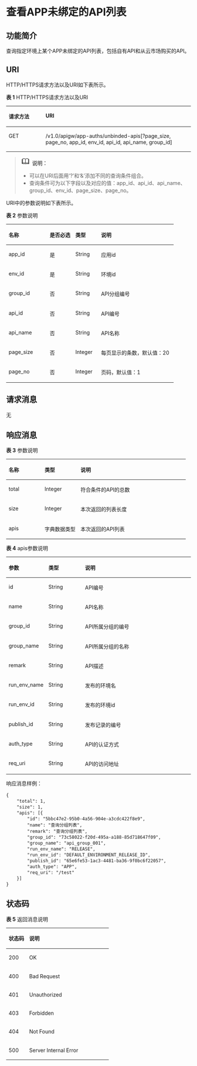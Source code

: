 # 查看APP未绑定的API列表<a name="apig-zh-api-180713045"></a>

## 功能简介<a name="section57945658"></a>

查询指定环境上某个APP未绑定的API列表，包括自有API和从云市场购买的API。

## URI<a name="section51748875"></a>

HTTP/HTTPS请求方法以及URI如下表所示。

**表 1**  HTTP/HTTPS请求方法以及URI

<a name="table65264697"></a>
<table><thead align="left"><tr id="row59320654"><th class="cellrowborder" valign="top" width="20%" id="mcps1.2.3.1.1"><p id="p40243635"><a name="p40243635"></a><a name="p40243635"></a>请求方法</p>
</th>
<th class="cellrowborder" valign="top" width="80%" id="mcps1.2.3.1.2"><p id="p38508980"><a name="p38508980"></a><a name="p38508980"></a>URI</p>
</th>
</tr>
</thead>
<tbody><tr id="row32219707"><td class="cellrowborder" valign="top" width="20%" headers="mcps1.2.3.1.1 "><p id="p59659437"><a name="p59659437"></a><a name="p59659437"></a>GET</p>
</td>
<td class="cellrowborder" valign="top" width="80%" headers="mcps1.2.3.1.2 "><p id="p576244"><a name="p576244"></a><a name="p576244"></a>/v1.0/apigw/app-auths/unbinded-apis[?page_size, page_no, app_id, env_id, api_id, api_name, group_id]</p>
</td>
</tr>
</tbody>
</table>

>![](public_sys-resources/icon-note.gif) **说明：**   
>-   可以在URI后面用‘?’和‘&’添加不同的查询条件组合。  
>-   查询条件可为以下字段以及对应的值：app\_id、api\_id、api\_name、group\_id、env\_id、page\_size、page\_no。  

URI中的参数说明如下表所示。

**表 2**  参数说明

<a name="table22390613"></a>
<table><thead align="left"><tr id="row15100740"><th class="cellrowborder" valign="top" width="24.48755124487551%" id="mcps1.2.5.1.1"><p id="p15200464"><a name="p15200464"></a><a name="p15200464"></a>名称</p>
</th>
<th class="cellrowborder" valign="top" width="15.308469153084694%" id="mcps1.2.5.1.2"><p id="p23278039"><a name="p23278039"></a><a name="p23278039"></a>是否必选</p>
</th>
<th class="cellrowborder" valign="top" width="15.308469153084694%" id="mcps1.2.5.1.3"><p id="p6473027"><a name="p6473027"></a><a name="p6473027"></a>类型</p>
</th>
<th class="cellrowborder" valign="top" width="44.89551044895511%" id="mcps1.2.5.1.4"><p id="p54553212"><a name="p54553212"></a><a name="p54553212"></a>说明</p>
</th>
</tr>
</thead>
<tbody><tr id="row56734057"><td class="cellrowborder" valign="top" width="24.48755124487551%" headers="mcps1.2.5.1.1 "><p id="p32055923"><a name="p32055923"></a><a name="p32055923"></a>app_id</p>
</td>
<td class="cellrowborder" valign="top" width="15.308469153084694%" headers="mcps1.2.5.1.2 "><p id="p46392961"><a name="p46392961"></a><a name="p46392961"></a>是</p>
</td>
<td class="cellrowborder" valign="top" width="15.308469153084694%" headers="mcps1.2.5.1.3 "><p id="p66842364"><a name="p66842364"></a><a name="p66842364"></a>String</p>
</td>
<td class="cellrowborder" valign="top" width="44.89551044895511%" headers="mcps1.2.5.1.4 "><p id="p45522379"><a name="p45522379"></a><a name="p45522379"></a>应用id</p>
</td>
</tr>
<tr id="row7048230"><td class="cellrowborder" valign="top" width="24.48755124487551%" headers="mcps1.2.5.1.1 "><p id="p34035727"><a name="p34035727"></a><a name="p34035727"></a>env_id</p>
</td>
<td class="cellrowborder" valign="top" width="15.308469153084694%" headers="mcps1.2.5.1.2 "><p id="p5430464"><a name="p5430464"></a><a name="p5430464"></a>是</p>
</td>
<td class="cellrowborder" valign="top" width="15.308469153084694%" headers="mcps1.2.5.1.3 "><p id="p37214434"><a name="p37214434"></a><a name="p37214434"></a>String</p>
</td>
<td class="cellrowborder" valign="top" width="44.89551044895511%" headers="mcps1.2.5.1.4 "><p id="p61579164"><a name="p61579164"></a><a name="p61579164"></a>环境id</p>
</td>
</tr>
<tr id="row17341570"><td class="cellrowborder" valign="top" width="24.48755124487551%" headers="mcps1.2.5.1.1 "><p id="p62489940"><a name="p62489940"></a><a name="p62489940"></a>group_id</p>
</td>
<td class="cellrowborder" valign="top" width="15.308469153084694%" headers="mcps1.2.5.1.2 "><p id="p28520403"><a name="p28520403"></a><a name="p28520403"></a>否</p>
</td>
<td class="cellrowborder" valign="top" width="15.308469153084694%" headers="mcps1.2.5.1.3 "><p id="p28451302"><a name="p28451302"></a><a name="p28451302"></a>String</p>
</td>
<td class="cellrowborder" valign="top" width="44.89551044895511%" headers="mcps1.2.5.1.4 "><p id="p22854134"><a name="p22854134"></a><a name="p22854134"></a>API分组编号</p>
</td>
</tr>
<tr id="row4360616"><td class="cellrowborder" valign="top" width="24.48755124487551%" headers="mcps1.2.5.1.1 "><p id="p17665597"><a name="p17665597"></a><a name="p17665597"></a>api_id</p>
</td>
<td class="cellrowborder" valign="top" width="15.308469153084694%" headers="mcps1.2.5.1.2 "><p id="p21627267"><a name="p21627267"></a><a name="p21627267"></a>否</p>
</td>
<td class="cellrowborder" valign="top" width="15.308469153084694%" headers="mcps1.2.5.1.3 "><p id="p6978209"><a name="p6978209"></a><a name="p6978209"></a>String</p>
</td>
<td class="cellrowborder" valign="top" width="44.89551044895511%" headers="mcps1.2.5.1.4 "><p id="p28364096"><a name="p28364096"></a><a name="p28364096"></a>API编号</p>
</td>
</tr>
<tr id="row53950280"><td class="cellrowborder" valign="top" width="24.48755124487551%" headers="mcps1.2.5.1.1 "><p id="p7896522"><a name="p7896522"></a><a name="p7896522"></a>api_name</p>
</td>
<td class="cellrowborder" valign="top" width="15.308469153084694%" headers="mcps1.2.5.1.2 "><p id="p35638561"><a name="p35638561"></a><a name="p35638561"></a>否</p>
</td>
<td class="cellrowborder" valign="top" width="15.308469153084694%" headers="mcps1.2.5.1.3 "><p id="p1042357"><a name="p1042357"></a><a name="p1042357"></a>String</p>
</td>
<td class="cellrowborder" valign="top" width="44.89551044895511%" headers="mcps1.2.5.1.4 "><p id="p17322093"><a name="p17322093"></a><a name="p17322093"></a>API名称</p>
</td>
</tr>
<tr id="row21681114"><td class="cellrowborder" valign="top" width="24.48755124487551%" headers="mcps1.2.5.1.1 "><p id="p11339844"><a name="p11339844"></a><a name="p11339844"></a>page_size</p>
</td>
<td class="cellrowborder" valign="top" width="15.308469153084694%" headers="mcps1.2.5.1.2 "><p id="p46112199"><a name="p46112199"></a><a name="p46112199"></a>否</p>
</td>
<td class="cellrowborder" valign="top" width="15.308469153084694%" headers="mcps1.2.5.1.3 "><p id="p44100618"><a name="p44100618"></a><a name="p44100618"></a>Integer</p>
</td>
<td class="cellrowborder" valign="top" width="44.89551044895511%" headers="mcps1.2.5.1.4 "><p id="p15380277"><a name="p15380277"></a><a name="p15380277"></a>每页显示的条数，默认值：20</p>
</td>
</tr>
<tr id="row4204769"><td class="cellrowborder" valign="top" width="24.48755124487551%" headers="mcps1.2.5.1.1 "><p id="p5042045"><a name="p5042045"></a><a name="p5042045"></a>page_no</p>
</td>
<td class="cellrowborder" valign="top" width="15.308469153084694%" headers="mcps1.2.5.1.2 "><p id="p5752468"><a name="p5752468"></a><a name="p5752468"></a>否</p>
</td>
<td class="cellrowborder" valign="top" width="15.308469153084694%" headers="mcps1.2.5.1.3 "><p id="p63296784"><a name="p63296784"></a><a name="p63296784"></a>Integer</p>
</td>
<td class="cellrowborder" valign="top" width="44.89551044895511%" headers="mcps1.2.5.1.4 "><p id="p26765913"><a name="p26765913"></a><a name="p26765913"></a>页码，默认值：1</p>
</td>
</tr>
</tbody>
</table>

## 请求消息<a name="section63086694"></a>

无

## 响应消息<a name="section9748615"></a>

**表 3**  参数说明

<a name="table35112378"></a>
<table><thead align="left"><tr id="row10083439"><th class="cellrowborder" valign="top" width="20%" id="mcps1.2.4.1.1"><p id="p11452202"><a name="p11452202"></a><a name="p11452202"></a>名称</p>
</th>
<th class="cellrowborder" valign="top" width="20%" id="mcps1.2.4.1.2"><p id="p55213174"><a name="p55213174"></a><a name="p55213174"></a>类型</p>
</th>
<th class="cellrowborder" valign="top" width="60%" id="mcps1.2.4.1.3"><p id="p43082106"><a name="p43082106"></a><a name="p43082106"></a>说明</p>
</th>
</tr>
</thead>
<tbody><tr id="row67098591"><td class="cellrowborder" valign="top" width="20%" headers="mcps1.2.4.1.1 "><p id="p66276813"><a name="p66276813"></a><a name="p66276813"></a>total</p>
</td>
<td class="cellrowborder" valign="top" width="20%" headers="mcps1.2.4.1.2 "><p id="p66821611"><a name="p66821611"></a><a name="p66821611"></a>Integer</p>
</td>
<td class="cellrowborder" valign="top" width="60%" headers="mcps1.2.4.1.3 "><p id="p43841377"><a name="p43841377"></a><a name="p43841377"></a>符合条件的API的总数</p>
</td>
</tr>
<tr id="row59028077"><td class="cellrowborder" valign="top" width="20%" headers="mcps1.2.4.1.1 "><p id="p16544923"><a name="p16544923"></a><a name="p16544923"></a>size</p>
</td>
<td class="cellrowborder" valign="top" width="20%" headers="mcps1.2.4.1.2 "><p id="p65070390"><a name="p65070390"></a><a name="p65070390"></a>Integer</p>
</td>
<td class="cellrowborder" valign="top" width="60%" headers="mcps1.2.4.1.3 "><p id="p36210213"><a name="p36210213"></a><a name="p36210213"></a>本次返回的列表长度</p>
</td>
</tr>
<tr id="row57456464"><td class="cellrowborder" valign="top" width="20%" headers="mcps1.2.4.1.1 "><p id="p23461977"><a name="p23461977"></a><a name="p23461977"></a>apis</p>
</td>
<td class="cellrowborder" valign="top" width="20%" headers="mcps1.2.4.1.2 "><p id="p21371946"><a name="p21371946"></a><a name="p21371946"></a>字典数据类型</p>
</td>
<td class="cellrowborder" valign="top" width="60%" headers="mcps1.2.4.1.3 "><p id="p53406060"><a name="p53406060"></a><a name="p53406060"></a>本次返回的API列表</p>
</td>
</tr>
</tbody>
</table>

**表 4**  apis参数说明

<a name="table10892494"></a>
<table><thead align="left"><tr id="row42715000"><th class="cellrowborder" valign="top" width="20%" id="mcps1.2.4.1.1"><p id="p37363013"><a name="p37363013"></a><a name="p37363013"></a>参数</p>
</th>
<th class="cellrowborder" valign="top" width="20%" id="mcps1.2.4.1.2"><p id="p6505202"><a name="p6505202"></a><a name="p6505202"></a>类型</p>
</th>
<th class="cellrowborder" valign="top" width="60%" id="mcps1.2.4.1.3"><p id="p57159335"><a name="p57159335"></a><a name="p57159335"></a>说明</p>
</th>
</tr>
</thead>
<tbody><tr id="row66503437"><td class="cellrowborder" valign="top" width="20%" headers="mcps1.2.4.1.1 "><p id="p18069323"><a name="p18069323"></a><a name="p18069323"></a>id</p>
</td>
<td class="cellrowborder" valign="top" width="20%" headers="mcps1.2.4.1.2 "><p id="p54329098"><a name="p54329098"></a><a name="p54329098"></a>String</p>
</td>
<td class="cellrowborder" valign="top" width="60%" headers="mcps1.2.4.1.3 "><p id="p38580850"><a name="p38580850"></a><a name="p38580850"></a>API编号</p>
</td>
</tr>
<tr id="row11683332"><td class="cellrowborder" valign="top" width="20%" headers="mcps1.2.4.1.1 "><p id="p6825851"><a name="p6825851"></a><a name="p6825851"></a>name</p>
</td>
<td class="cellrowborder" valign="top" width="20%" headers="mcps1.2.4.1.2 "><p id="p16023087"><a name="p16023087"></a><a name="p16023087"></a>String</p>
</td>
<td class="cellrowborder" valign="top" width="60%" headers="mcps1.2.4.1.3 "><p id="p22801671"><a name="p22801671"></a><a name="p22801671"></a>API名称</p>
</td>
</tr>
<tr id="row3888452"><td class="cellrowborder" valign="top" width="20%" headers="mcps1.2.4.1.1 "><p id="p46529230"><a name="p46529230"></a><a name="p46529230"></a>group_id</p>
</td>
<td class="cellrowborder" valign="top" width="20%" headers="mcps1.2.4.1.2 "><p id="p10771313"><a name="p10771313"></a><a name="p10771313"></a>String</p>
</td>
<td class="cellrowborder" valign="top" width="60%" headers="mcps1.2.4.1.3 "><p id="p61140"><a name="p61140"></a><a name="p61140"></a>API所属分组的编号</p>
</td>
</tr>
<tr id="row550261"><td class="cellrowborder" valign="top" width="20%" headers="mcps1.2.4.1.1 "><p id="p44571163"><a name="p44571163"></a><a name="p44571163"></a>group_name</p>
</td>
<td class="cellrowborder" valign="top" width="20%" headers="mcps1.2.4.1.2 "><p id="p53494487"><a name="p53494487"></a><a name="p53494487"></a>String</p>
</td>
<td class="cellrowborder" valign="top" width="60%" headers="mcps1.2.4.1.3 "><p id="p38086158"><a name="p38086158"></a><a name="p38086158"></a>API所属分组的名称</p>
</td>
</tr>
<tr id="row43301387"><td class="cellrowborder" valign="top" width="20%" headers="mcps1.2.4.1.1 "><p id="p17751458"><a name="p17751458"></a><a name="p17751458"></a>remark</p>
</td>
<td class="cellrowborder" valign="top" width="20%" headers="mcps1.2.4.1.2 "><p id="p28581985"><a name="p28581985"></a><a name="p28581985"></a>String</p>
</td>
<td class="cellrowborder" valign="top" width="60%" headers="mcps1.2.4.1.3 "><p id="p33439473"><a name="p33439473"></a><a name="p33439473"></a>API描述</p>
</td>
</tr>
<tr id="row63537654"><td class="cellrowborder" valign="top" width="20%" headers="mcps1.2.4.1.1 "><p id="p46276336"><a name="p46276336"></a><a name="p46276336"></a>run_env_name</p>
</td>
<td class="cellrowborder" valign="top" width="20%" headers="mcps1.2.4.1.2 "><p id="p57395755"><a name="p57395755"></a><a name="p57395755"></a>String</p>
</td>
<td class="cellrowborder" valign="top" width="60%" headers="mcps1.2.4.1.3 "><p id="p18544591"><a name="p18544591"></a><a name="p18544591"></a>发布的环境名</p>
</td>
</tr>
<tr id="row32683591"><td class="cellrowborder" valign="top" width="20%" headers="mcps1.2.4.1.1 "><p id="p30125210"><a name="p30125210"></a><a name="p30125210"></a>run_env_id</p>
</td>
<td class="cellrowborder" valign="top" width="20%" headers="mcps1.2.4.1.2 "><p id="p24222954"><a name="p24222954"></a><a name="p24222954"></a>String</p>
</td>
<td class="cellrowborder" valign="top" width="60%" headers="mcps1.2.4.1.3 "><p id="p15902238"><a name="p15902238"></a><a name="p15902238"></a>发布的环境id</p>
</td>
</tr>
<tr id="row8902417"><td class="cellrowborder" valign="top" width="20%" headers="mcps1.2.4.1.1 "><p id="p50007191"><a name="p50007191"></a><a name="p50007191"></a>publish_id</p>
</td>
<td class="cellrowborder" valign="top" width="20%" headers="mcps1.2.4.1.2 "><p id="p24050677"><a name="p24050677"></a><a name="p24050677"></a>String</p>
</td>
<td class="cellrowborder" valign="top" width="60%" headers="mcps1.2.4.1.3 "><p id="p1947860"><a name="p1947860"></a><a name="p1947860"></a>发布记录的编号</p>
</td>
</tr>
<tr id="row18713323316"><td class="cellrowborder" valign="top" width="20%" headers="mcps1.2.4.1.1 "><p id="p587733133318"><a name="p587733133318"></a><a name="p587733133318"></a>auth_type</p>
</td>
<td class="cellrowborder" valign="top" width="20%" headers="mcps1.2.4.1.2 "><p id="p1588163353318"><a name="p1588163353318"></a><a name="p1588163353318"></a>String</p>
</td>
<td class="cellrowborder" valign="top" width="60%" headers="mcps1.2.4.1.3 "><p id="p188133343318"><a name="p188133343318"></a><a name="p188133343318"></a>API的认证方式</p>
</td>
</tr>
<tr id="row1130901133416"><td class="cellrowborder" valign="top" width="20%" headers="mcps1.2.4.1.1 "><p id="p12309171103416"><a name="p12309171103416"></a><a name="p12309171103416"></a>req_uri</p>
</td>
<td class="cellrowborder" valign="top" width="20%" headers="mcps1.2.4.1.2 "><p id="p133092011193413"><a name="p133092011193413"></a><a name="p133092011193413"></a>String</p>
</td>
<td class="cellrowborder" valign="top" width="60%" headers="mcps1.2.4.1.3 "><p id="p113092118346"><a name="p113092118346"></a><a name="p113092118346"></a>API的访问地址</p>
</td>
</tr>
</tbody>
</table>

响应消息样例：

```
{
	"total": 1,
	"size": 1,
	"apis": [{
		"id": "5bbc47e2-95b0-4a56-904e-a3cdc422f8e9",
		"name": "查询分组列表",
		"remark": "查询分组列表",
		"group_id": "73c58022-f20d-495a-a188-85d718647f09",
		"group_name": "api_group_001",
		"run_env_name": "RELEASE",
		"run_env_id": "DEFAULT_ENVIRONMENT_RELEASE_ID",
		"publish_id": "65e6fe53-1ac3-4481-ba36-9f0bc6f22057",
		"auth_type": "APP",
		"req_uri": "/test"
	}]
}
```

## 状态码<a name="section30909341"></a>

**表 5**  返回消息说明

<a name="table54370672"></a>
<table><thead align="left"><tr id="row45779426"><th class="cellrowborder" valign="top" width="20%" id="mcps1.2.3.1.1"><p id="p17146043"><a name="p17146043"></a><a name="p17146043"></a>状态码</p>
</th>
<th class="cellrowborder" valign="top" width="80%" id="mcps1.2.3.1.2"><p id="p46652212"><a name="p46652212"></a><a name="p46652212"></a>说明</p>
</th>
</tr>
</thead>
<tbody><tr id="row20732789"><td class="cellrowborder" valign="top" width="20%" headers="mcps1.2.3.1.1 "><p id="p1634343"><a name="p1634343"></a><a name="p1634343"></a>200</p>
</td>
<td class="cellrowborder" valign="top" width="80%" headers="mcps1.2.3.1.2 "><p id="p65272945"><a name="p65272945"></a><a name="p65272945"></a>OK</p>
</td>
</tr>
<tr id="row50585599"><td class="cellrowborder" valign="top" width="20%" headers="mcps1.2.3.1.1 "><p id="p3792865"><a name="p3792865"></a><a name="p3792865"></a>400</p>
</td>
<td class="cellrowborder" valign="top" width="80%" headers="mcps1.2.3.1.2 "><p id="p38786672"><a name="p38786672"></a><a name="p38786672"></a>Bad Request</p>
</td>
</tr>
<tr id="row13535731"><td class="cellrowborder" valign="top" width="20%" headers="mcps1.2.3.1.1 "><p id="p22652464"><a name="p22652464"></a><a name="p22652464"></a>401</p>
</td>
<td class="cellrowborder" valign="top" width="80%" headers="mcps1.2.3.1.2 "><p id="p22910285"><a name="p22910285"></a><a name="p22910285"></a>Unauthorized</p>
</td>
</tr>
<tr id="row4865975"><td class="cellrowborder" valign="top" width="20%" headers="mcps1.2.3.1.1 "><p id="p58599688"><a name="p58599688"></a><a name="p58599688"></a>403</p>
</td>
<td class="cellrowborder" valign="top" width="80%" headers="mcps1.2.3.1.2 "><p id="p48954253"><a name="p48954253"></a><a name="p48954253"></a>Forbidden</p>
</td>
</tr>
<tr id="row37935094"><td class="cellrowborder" valign="top" width="20%" headers="mcps1.2.3.1.1 "><p id="p52843813"><a name="p52843813"></a><a name="p52843813"></a>404</p>
</td>
<td class="cellrowborder" valign="top" width="80%" headers="mcps1.2.3.1.2 "><p id="p52490493"><a name="p52490493"></a><a name="p52490493"></a>Not Found</p>
</td>
</tr>
<tr id="row2652391"><td class="cellrowborder" valign="top" width="20%" headers="mcps1.2.3.1.1 "><p id="p13517134"><a name="p13517134"></a><a name="p13517134"></a>500</p>
</td>
<td class="cellrowborder" valign="top" width="80%" headers="mcps1.2.3.1.2 "><p id="p14947689"><a name="p14947689"></a><a name="p14947689"></a>Server Internal Error</p>
</td>
</tr>
</tbody>
</table>


